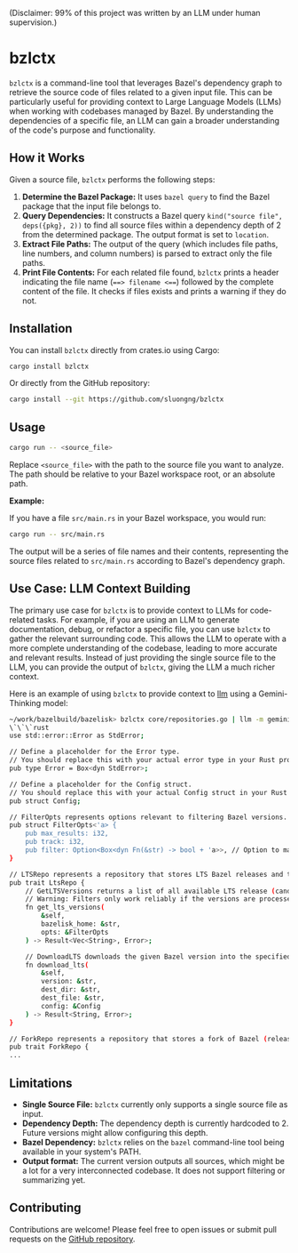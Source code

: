 (Disclaimer: 99% of this project was written by an LLM under human supervision.)

# bzlctx

`bzlctx` is a command-line tool that leverages Bazel's dependency graph to retrieve the source code of files related to a given input file. This can be particularly useful for providing context to Large Language Models (LLMs) when working with codebases managed by Bazel. By understanding the dependencies of a specific file, an LLM can gain a broader understanding of the code's purpose and functionality.

## How it Works

Given a source file, `bzlctx` performs the following steps:

1.  **Determine the Bazel Package:** It uses `bazel query` to find the Bazel package that the input file belongs to.
2.  **Query Dependencies:** It constructs a Bazel query `kind("source file", deps({pkg}, 2))` to find all source files within a dependency depth of 2 from the determined package. The output format is set to `location`.
3.  **Extract File Paths:** The output of the query (which includes file paths, line numbers, and column numbers) is parsed to extract only the file paths.
4.  **Print File Contents:**  For each related file found, `bzlctx` prints a header indicating the file name (`==> filename <==`) followed by the complete content of the file.  It checks if files exists and prints a warning if they do not.

## Installation

You can install `bzlctx` directly from crates.io using Cargo:

```bash
cargo install bzlctx
```
Or directly from the GitHub repository:
```bash
cargo install --git https://github.com/sluongng/bzlctx
```

## Usage

```bash
cargo run -- <source_file>
```

Replace `<source_file>` with the path to the source file you want to analyze.  The path should be relative to your Bazel workspace root, or an absolute path.

**Example:**

If you have a file `src/main.rs` in your Bazel workspace, you would run:

```bash
cargo run -- src/main.rs
```

The output will be a series of file names and their contents, representing the source files related to `src/main.rs` according to Bazel's dependency graph.

## Use Case: LLM Context Building

The primary use case for `bzlctx` is to provide context to LLMs for code-related tasks. For example, if you are using an LLM to generate documentation, debug, or refactor a specific
file, you can use `bzlctx` to gather the relevant surrounding code.  This allows the LLM to operate with a more complete understanding of the codebase, leading to more accurate and
relevant results.  Instead of just providing the single source file to the LLM, you can provide the output of `bzlctx`, giving the LLM a much richer context.

Here is an example of using `bzlctx` to provide context to [llm](https://github.com/simonw/llm/) using a Gemini-Thinking model:

```bash
~/work/bazelbuild/bazelisk> bzlctx core/repositories.go | llm -m gemini-t 'rewrite the Repo interfaces in rust'
\`\`\`rust
use std::error::Error as StdError;

// Define a placeholder for the Error type.
// You should replace this with your actual error type in your Rust project.
pub type Error = Box<dyn StdError>;

// Define a placeholder for the Config struct.
// You should replace this with your actual Config struct in your Rust project.
pub struct Config;

// FilterOpts represents options relevant to filtering Bazel versions.
pub struct FilterOpts<'a> {
    pub max_results: i32,
    pub track: i32,
    pub filter: Option<Box<dyn Fn(&str) -> bool + 'a>>, // Option to make filter optional
}

// LTSRepo represents a repository that stores LTS Bazel releases and their candidates.
pub trait LtsRepo {
    // GetLTSVersions returns a list of all available LTS release (candidates) that match the given filter options.
    // Warning: Filters only work reliably if the versions are processed in descending order!
    fn get_lts_versions(
        &self,
        bazelisk_home: &str,
        opts: &FilterOpts
    ) -> Result<Vec<String>, Error>;

    // DownloadLTS downloads the given Bazel version into the specified location and returns the absolute path.
    fn download_lts(
        &self,
        version: &str,
        dest_dir: &str,
        dest_file: &str,
        config: &Config
    ) -> Result<String, Error>;
}

// ForkRepo represents a repository that stores a fork of Bazel (releases).
pub trait ForkRepo {
...
```

## Limitations

*   **Single Source File:**  `bzlctx` currently only supports a single source file as input.
*   **Dependency Depth:** The dependency depth is currently hardcoded to 2.  Future versions might allow configuring this depth.
*   **Bazel Dependency:** `bzlctx` relies on the `bazel` command-line tool being available in your system's PATH.
*   **Output format:**  The current version outputs all sources, which might be a lot for a very interconnected codebase. It does not support filtering or summarizing yet.

## Contributing

Contributions are welcome!  Please feel free to open issues or submit pull requests on the [GitHub repository](https://github.com/sluongng/bzlctx).

